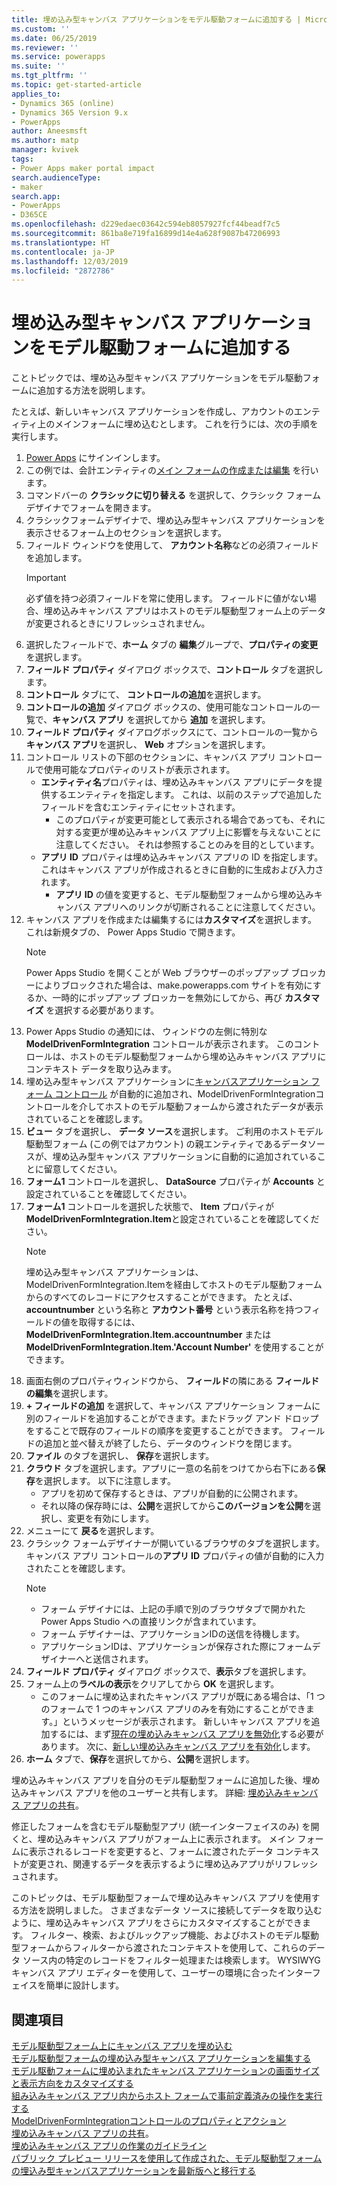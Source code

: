 ```yaml
---
title: 埋め込み型キャンバス アプリケーションをモデル駆動フォームに追加する | MicrosoftDocs
ms.custom: ''
ms.date: 06/25/2019
ms.reviewer: ''
ms.service: powerapps
ms.suite: ''
ms.tgt_pltfrm: ''
ms.topic: get-started-article
applies_to:
- Dynamics 365 (online)
- Dynamics 365 Version 9.x
- PowerApps
author: Aneesmsft
ms.author: matp
manager: kvivek
tags:
- Power Apps maker portal impact
search.audienceType:
- maker
search.app:
- PowerApps
- D365CE
ms.openlocfilehash: d229edaec03642c594eb8057927fcf44beadf7c5
ms.sourcegitcommit: 861ba8e719fa16899d14e4a628f9087b47206993
ms.translationtype: HT
ms.contentlocale: ja-JP
ms.lasthandoff: 12/03/2019
ms.locfileid: "2872786"
---
```

# <a name="add-an-embedded-canvas-app-on-a-model-driven-form"></a>埋め込み型キャンバス アプリケーションをモデル駆動フォームに追加する
ことトピックでは、埋め込み型キャンバス アプリケーションをモデル駆動フォームに追加する方法を説明します。

たとえば、新しいキャンバス アプリケーションを作成し、アカウントのエンティティ上のメインフォームに埋め込むとします。 これを行うには、次の手順を実行します。 

1.  [Power Apps](https://make.powerapps.com/?utm_source=padocs&utm_medium=linkinadoc&utm_campaign=referralsfromdoc) にサインインします。
2.  この例では、会計エンティティの[メイン フォームの作成または編集](create-and-edit-forms.md) を行います。 
3.  コマンドバーの **クラシックに切り替える** を選択して、クラシック フォームデザイナでフォームを開きます。
4.  クラシックフォームデザイナで、埋め込み型キャンバス アプリケーションを表示させるフォーム上のセクションを選択します。
5.  フィールド ウィンドウを使用して、 **アカウント名称**などの必須フィールドを追加します。
      > [!IMPORTANT]
      > 必ず値を持つ必須フィールドを常に使用します。 フィールドに値がない場合、埋め込みキャンバス アプリはホストのモデル駆動型フォーム上のデータが変更されるときにリフレッシュされません。
6.  選択したフィールドで、**ホーム** タブの **編集**グループで、**プロパティの変更**を選択します。
7.  **フィールド プロパティ** ダイアログ ボックスで、**コントロール** タブを選択します。
8.  **コントロール** タブにて、 **コントロールの追加**を選択します。
9.  **コントロールの追加** ダイアログ ボックスの、使用可能なコントロールの一覧で、**キャンバス アプリ** を選択してから **追加** を選択します。
10. **フィールド プロパティ** ダイアログボックスにて、コントロールの一覧から **キャンバス アプリ**を選択し、 **Web** オプションを選択します。
11. コントロール リストの下部のセクションに、キャンバス アプリ コントロールで使用可能なプロパティのリストが表示されます。
     - **エンティティ名**プロパティは、埋め込みキャンバス アプリにデータを提供するエンティティを指定します。 これは、以前のステップで追加したフィールドを含むエンティティにセットされます。
         - このプロパティが変更可能として表示される場合であっても、それに対する変更が埋め込みキャンバス アプリ上に影響を与えないことに注意してください。 それは参照することのみを目的としています。
     - **アプリ ID** プロパティは埋め込みキャンバス アプリの ID を指定します。 これはキャンバス アプリが作成されるときに自動的に生成および入力されます。
         - **アプリ ID** の値を変更すると、モデル駆動型フォームから埋め込みキャンバス アプリへのリンクが切断されることに注意してください。
12. キャンバス アプリを作成または編集するには**カスタマイズ**を選択します。 これは新規タブの、 Power Apps Studio で開きます。
       > [!NOTE]
       > Power Apps Studio を開くことが Web ブラウザーのポップアップ ブロッカーによりブロックされた場合は、make.powerapps.com  サイトを有効にするか、一時的にポップアップ ブロッカーを無効にしてから、再び **カスタマイズ** を選択する必要があります。
13. Power Apps Studio の通知には、 ウィンドウの左側に特別な **ModelDrivenFormIntegration** コントロールが表示されます。 このコントロールは、ホストのモデル駆動型フォームから埋め込みキャンバス アプリにコンテキスト データを取り込みます。
14. 埋め込み型キャンバス アプリケーションに[キャンバスアプリケーション フォーム コントロール](../canvas-apps/controls/control-form-detail.md) が自動的に追加され、ModelDrivenFormIntegrationコントロールを介してホストのモデル駆動フォームから渡されたデータが表示されていることを確認します。 
15. **ビュー** タブを選択し、 **データ ソース**を選択します。 ご利用のホストモデル駆動型フォーム (この例ではアカウント) の親エンティティであるデータソースが、埋め込み型キャンバス アプリケーションに自動的に追加されていることに留意してください。
16. **フォーム1** コントロールを選択し、 **DataSource** プロパティが **Accounts** と設定されていることを確認してください。
17. **フォーム1** コントロールを選択した状態で、 **Item** プロパティが **ModelDrivenFormIntegration.Item**と設定されていることを確認してください。
    > [!NOTE]
    > 埋め込み型キャンバス アプリケーションは、ModelDrivenFormIntegration.Itemを経由してホストのモデル駆動フォームからのすべてのレコードにアクセスすることができます。 たとえば、**accountnumber** という名称と **アカウント番号** という表示名称を持つフィールドの値を取得するには、 **ModelDrivenFormIntegration.Item.accountnumber** または **ModelDrivenFormIntegration.Item.'Account Number'** を使用することができます。
18. 画面右側のプロパティウィンドウから、 **フィールド**の隣にある **フィールドの編集**を選択します。
19. **+ フィールドの追加** を選択して、キャンバス アプリケーション フォームに別のフィールドを追加することができます。またドラッグ アンド ドロップをすることで既存のフィールドの順序を変更することができます。 フィールドの追加と並べ替えが終了したら、データのウィンドウを閉じます。
20. **ファイル** のタブを選択し、 **保存**を選択します。
21. **クラウド** タブを選択します。アプリに一意の名前をつけてから右下にある**保存**を選択します。 以下に注意します。 
    -  アプリを初めて保存するときは、アプリが自動的に公開されます。
      -  それ以降の保存時には、**公開**を選択してから**このバージョンを公開**を選択し、変更を有効にします。
22. メニューにて **戻る**を選択します。
23. クラシック フォームデザイナーが開いているブラウザのタブを選択します。 キャンバス アプリ コントロールの**アプリ ID** プロパティの値が自動的に入力されたことを確認します。
    > [!NOTE]
    > - フォーム デザイナには、上記の手順で別のブラウザタブで開かれた Power Apps Studio への直接リンクが含まれています。
    > - フォーム デザイナーは、アプリケーションIDの送信を待機します。 
    > - アプリケーションIDは、アプリケーションが保存された際にフォームデザイナーへと送信されます。
24. **フィールド プロパティ** ダイアログ ボックスで、**表示**タブを選択します。
25. フォーム上の**ラベルの表示**をクリアしてから **OK** を選択します。
    -   このフォームに埋め込まれたキャンバス アプリが既にある場合は、「1 つのフォームで 1 つのキャンバス アプリのみを有効にすることができます。」というメッセージが表示されます。 新しいキャンバス アプリを追加するには、まず[現在の埋め込みキャンバス アプリを無効化](embedded-canvas-app-guidelines.md#disable-an-embedded-canvas-app)する必要があります。 次に、[新しい埋め込みキャンバス アプリを有効化](embedded-canvas-app-guidelines.md#enable-an-embedded-canvas-app)します。
26. **ホーム** タブで、**保存**を選択してから、**公開**を選択します。

埋め込みキャンバス アプリを自分のモデル駆動型フォームに追加した後、埋め込みキャンバス アプリを他のユーザーと共有します。 詳細: [埋め込みキャンバス アプリの共有](share-embedded-canvas-app.md)。

修正したフォームを含むモデル駆動型アプリ (統一インターフェイスのみ) を開くと、埋め込みキャンバス アプリがフォーム上に表示されます。 メイン フォームに表示されるレコードを変更すると、フォームに渡されたデータ コンテキストが変更され、関連するデータを表示するように埋め込みアプリがリフレッシュされます。

このトピックは、モデル駆動型フォームで埋め込みキャンバス アプリを使用する方法を説明しました。 さまざまなデータ ソースに接続してデータを取り込むように、埋め込みキャンバス アプリをさらにカスタマイズすることができます。 フィルター、検索、およびルックアップ機能、およびホストのモデル駆動型フォームからフィルターから渡されたコンテキストを使用して、これらのデータ ソース内の特定のレコードをフィルター処理または検索します。 WYSIWYG キャンバス アプリ エディターを使用して、ユーザーの環境に合ったインターフェイスを簡単に設計します。

## <a name="see-also"></a>関連項目
[モデル駆動型フォーム上にキャンバス アプリを埋め込む](embed-canvas-app-in-form.md) <br />
[モデル駆動型フォームの埋め込み型キャンバス アプリケーションを編集する](embedded-canvas-app-edit-classic-designer.md) <br />
[モデル駆動フォームに埋め込まれたキャンバス アプリケーションの画面サイズと表示方向をカスタマイズする](embedded-canvas-app-customize-screen.md) <br />
[組み込みキャンバス アプリ内からホスト フォームで事前定義済みの操作を実行する](embedded-canvas-app-actions.md) <br />
[ModelDrivenFormIntegrationコントロールのプロパティとアクション](embedded-canvas-app-properties-actions.md) <br />
[埋め込みキャンバス アプリの共有](share-embedded-canvas-app.md)。 <br />
[埋め込みキャンバス アプリの作業のガイドライン](embedded-canvas-app-guidelines.md) <br />
[パブリック プレビュー リリースを使用して作成された、モデル駆動型フォームの埋込み型キャンバスアプリケーションを最新版へと移行する](embedded-canvas-app-migrate-from-preview.md) <br />
